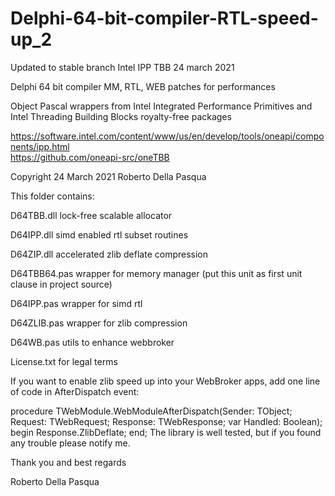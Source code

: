 # Delphi-64-bit-compiler-RTL-speed-up_2
Updated to stable branch Intel IPP TBB 24 march 2021

Delphi 64 bit compiler MM, RTL, WEB patches for performances

Object Pascal wrappers from Intel Integrated Performance Primitives and Intel Threading Building Blocks royalty-free packages

https://software.intel.com/content/www/us/en/develop/tools/oneapi/components/ipp.html<br>
https://github.com/oneapi-src/oneTBB

Copyright 24 March 2021 Roberto Della Pasqua

This folder contains:

D64TBB.dll lock-free scalable allocator

D64IPP.dll simd enabled rtl subset routines

D64ZIP.dll accelerated zlib deflate compression

D64TBB64.pas wrapper for memory manager (put this unit as first unit clause in project source)

D64IPP.pas wrapper for simd rtl

D64ZLIB.pas wrapper for zlib compression

D64WB.pas utils to enhance webbroker

License.txt for legal terms

If you want to enable zlib speed up into your WebBroker apps, add one line of code in AfterDispatch event:

procedure TWebModule.WebModuleAfterDispatch(Sender: TObject; Request: TWebRequest; Response: TWebResponse; var Handled: Boolean);
begin
Response.ZlibDeflate;
end;
The library is well tested, but if you found any trouble please notify me.

Thank you and best regards

Roberto Della Pasqua

